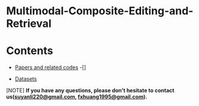 # Multimodal-Composite-Editing-and-Retrieval

# Contents
- [Papers and related codes](#papers-and-related-codes)
  -[]

  

- [Datasets](#datasets)



[NOTE] **If you have any questions, please don't hesitate to contact us(suyanli220@gmail.com, fxhuang1995@gmail.com).** 
